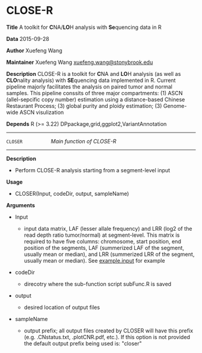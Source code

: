 CLOSE-R 
====

**Title**  A toolkit for **C**NA/**LO**H analysis with **Se**quencing data in R

**Data**  2015-09-28

**Author**  Xuefeng Wang

**Maintainer**  Xuefeng Wang <xuefeng.wang@stonybrook.edu>

**Description**   CLOSE-R is a toolkit for **C**NA and **LO**H analysis (as well as **CLO**nality analysis) with **SE**quencing data implemented in R. Current pipeline majorly facilitates the analysis on paired tumor and normal samples. This pipeline conssits of three major compartments: (1) ASCN (allel-sepcific copy number) estimation using a distance-based Chinese Restaurant Process; (3) global purity and ploidy estimation; (3) Genome-wide ASCN visulization

**Depends** R (>= 3.22) DPpackage,grid,ggplot2,VariantAnnotation

_____________________________________________________________________________________________________________

``CLOSER          `` *Main function of CLOSE-R*
_____________________________________________________________________________________________________________


**Description**

  * Perform CLOSE-R analysis starting from a segment-level input
 
**Usage**

  * CLOSER(Input, codeDir, output, sampleName)
 
**Arguments**

  * Input
    * input data matrix, LAF (lesser allale frequency) and LRR (log2 of the read depth ratio tumor/normal) at segment-level. This matrix is required to have five columns: chromosome, start position, end position of the segments, LAF (summerized LAF of the segment, usually mean or median), and LRR (summerized LRR of the segment, usually mean or median). See [example.input](https://github.com/xfwang/CLOSE/blob/master/CLOSE-R/example.input.txt) for example 
 
  * codeDir
    * direcotry where the sub-function script subFunc.R is saved
 
  * output
    * desired location of output files
 
  * sampleName
    * output prefix; all output files created by CLOSER will have this prefix (e.g. .CNstatus.txt, .plotCNR.pdf, etc.). If this option is not provided the default output prefix being used is: "closer"
 

